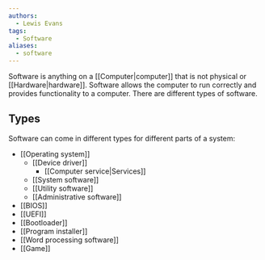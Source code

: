 ```yaml
---
authors: 
  - Lewis Evans
tags:
  - Software
aliases:
  - software
---
```

Software is anything on a [[Computer|computer]] that is not physical or [[Hardware|hardware]]. Software allows the computer to run correctly and provides functionality to a computer. There are different types of software.

## Types
Software can come in different types for different parts of a system:
- [[Operating system]]
	- [[Device driver]]
		- [[Computer service|Services]]
	- [[System software]]
	- [[Utility software]]
	- [[Administrative software]]
- [[BIOS]]
- [[UEFI]]
- [[Bootloader]]
- [[Program installer]]
- [[Word processing software]]
- [[Game]]
